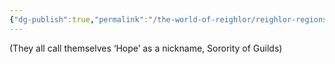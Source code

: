```yaml
---
{"dg-publish":true,"permalink":"/the-world-of-reighlor/reighlor-regions/kingdom-of-leloria/joleria/guilds-of-joleria/the-final-hope/"}
---
```


(They all call themselves ‘Hope’ as a nickname, Sorority of Guilds)